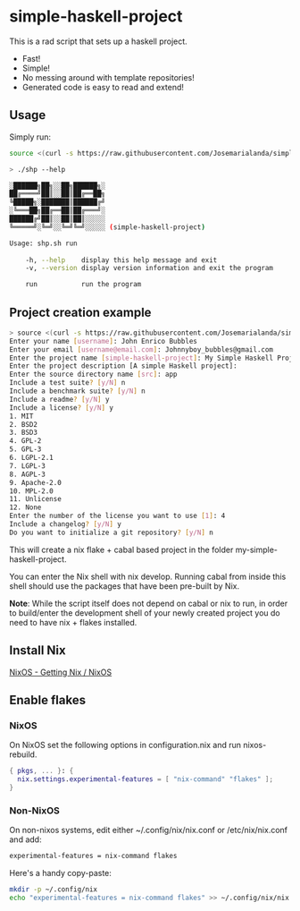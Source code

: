 # simple-haskell-project

This is a rad script that sets up a haskell project.

* Fast!
* Simple!
* No messing around with template repositories!
* Generated code is easy to read and extend!

## Usage

Simply run:

```bash
source <(curl -s https://raw.githubusercontent.com/Josemarialanda/simple-haskell-project/master/shp.sh) run
```

```bash
> ./shp --help

░██████╗██╗░░██╗██████╗░
██╔════╝██║░░██║██╔══██╗
╚█████╗░███████║██████╔╝
░╚═══██╗██╔══██║██╔═══╝░
██████╔╝██║░░██║██║░░░░░
╚═════╝░╚═╝░░╚═╝╚═╝░░░░░ (simple-haskell-project)

Usage: shp.sh run
  
    -h, --help    display this help message and exit
    -v, --version display version information and exit the program

    run           run the program
```

## Project creation example

```bash
> source <(curl -s https://raw.githubusercontent.com/Josemarialanda/simple-haskell-project/master/shp.sh) run
Enter your name [username]: John Enrico Bubbles
Enter your email [username@email.com]: Johnnyboy_bubbles@gmail.com
Enter the project name [simple-haskell-project]: My Simple Haskell Project
Enter the project description [A simple Haskell project]: 
Enter the source directory name [src]: app
Include a test suite? [y/N] n
Include a benchmark suite? [y/N] n
Include a readme? [y/N] y
Include a license? [y/N] y
1. MIT
2. BSD2
3. BSD3
4. GPL-2
5. GPL-3
6. LGPL-2.1
7. LGPL-3
8. AGPL-3
9. Apache-2.0
10. MPL-2.0
11. Unlicense
12. None
Enter the number of the license you want to use [1]: 4
Include a changelog? [y/N] y
Do you want to initialize a git repository? [y/N] n
```

This will create a nix flake + cabal based project in the folder my-simple-haskell-project.

You can enter the Nix shell with nix develop. Running cabal from inside this shell should use the packages that have been pre-built by Nix.

**Note**: While the script itself does not depend on cabal or nix to run, in order to build/enter the development shell of your newly created project you do need to
have nix + flakes installed.

## Install Nix

[NixOS - Getting Nix / NixOS](https://nixos.org/download.html#nix-install-linux)

## Enable flakes

### NixOS

On NixOS set the following options in configuration.nix and run nixos-rebuild.

```nix
{ pkgs, ... }: {
  nix.settings.experimental-features = [ "nix-command" "flakes" ];
}
```

### Non-NixOS

On non-nixos systems, edit either ~/.config/nix/nix.conf or /etc/nix/nix.conf and add:

```bash
experimental-features = nix-command flakes
```

Here's a handy copy-paste:

```bash
mkdir -p ~/.config/nix
echo "experimental-features = nix-command flakes" >> ~/.config/nix/nix.conf
```
